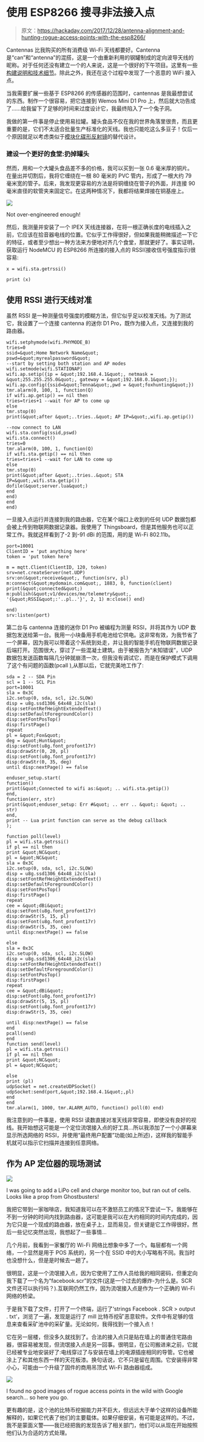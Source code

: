 # 使用 ESP8266 搜寻非法接入点

> 原文：<https://hackaday.com/2017/12/28/antenna-alignment-and-hunting-rogue-access-points-with-the-esp8266/>

Cantennas 比我购买的所有消费级 Wi-Fi 天线都要好。Cantenna 是“can”和“antenna”的混搭，这是一个由重新利用的钢罐制成的定向波导天线的昵称。对于任何还没有建立一个的人来说，这是一个很好的下午项目。这里有一些[构建说明和技术细节](http://jacobsalmela.com/2013/09/07/wi-fi-cantenna-2-4ghz-how-to-make-a-long-range-wi-fi-antenna)。除此之外，我还在这个过程中发现了一个恶意的 WiFi 接入点。

当我需要扩展一些基于 ESP8266 的传感器的范围时，cantennas 是我最想尝试的东西。制作一个很容易，把它连接到 Wemos Mini D1 Pro 上，然后就大功告成了……给我留下了足够的时间来过度设计它，我最终陷入了一个兔子洞。

我做的第一件事是停止使用易拉罐。罐头食品不仅在我的世界角落里很贵，而且更重要的是，它们不太适合批量生产标准化的天线。我也只能吃这么多豆子！仅后一个原因就足以考虑类似于[模块化碟形反射镜](http://hackaday.com/2017/01/30/increase-the-range-of-an-esp8266-with-duct-tape)的替代设计。

### 建设一个更好的食堂:扔掉罐头

然而，用和一个大罐头食品差不多的价格，我可以买到一张 0.6 毫米厚的铜片。在量出并切割后，我将它缠绕在一根 80 毫米的 PVC 管内，形成了一根大约 79 毫米宽的管子。后来，我发现更容易的方法是将铜缠绕在管子的外面，并连接 90 毫米直径的软管夹来固定它。在这两种情况下，我都将结果焊接在铜基座上。

![](img/13288bfd9c2611e1b0310e3ccbc67df3.png)

Not over-engineered enough!

然后，我测量并安装了一个 IPEX 天线连接器，在将一根正确长度的电线插入之前，它应该在拾音器电线的位置。它似乎工作得很好，但如果我能稍微描述一下它的特征，或者至少想出一种方法来方便地对齐几个食堂，那就更好了。事实证明，获取运行 NodeMCU 的 ESP8266 所连接的接入点的 RSSI(接收信号强度指示)很容易:

```
x = wifi.sta.getrssi()

print (x)
```

## 使用 RSSI 进行天线对准

虽然 RSSI 是一种测量信号强度的模糊方法，但它似乎足以校准天线。为了测试它，我设置了一个连接 cantenna 的迷你 D1 Pro，既作为接入点，又连接到我的路由器。

```
wifi.setphymode(wifi.PHYMODE_B)
tries=0
ssid=&quot;Home Network Name&quot;
pswd=&quot;myrealpassword&quot;
--start by setting both station and AP modes
wifi.setmode(wifi.STATIONAP)
wifi.ap.setip({ip = &quot;192.168.4.1&quot;, netmask = &quot;255.255.255.0&quot;, gateway = &quot;192.168.0.1&quot;});
wifi.ap.config({ssid=&quot;Tenna&quot;,pwd = &quot;foxhunting&quot;})
tmr.alarm(0, 100, 1, function(Q)
if wifi.ap.getip() == nil then
tries=tries+1 --wait for AP to come up
else
tmr.stop(0)
print(&quot;after &quot;..tries..&quot; AP IP=&quot;,wifi.ap.getip())

--now connect to LAN
wifi.sta.config(ssid,pswd)
wifi.sta.connect()
tries=0
tmr.alarm(0, 100, 1, function(Q)
if wifi.sta.getip() == nil then
tries=tries+1 --wait for LAN to come up
else
tmr.stop(0)
print(&quot;after &quot;..tries..&quot; STA IP=&quot;,wifi.sta.getip())
dofile(&quot;server.lua&quot;)
end
end)
end
end)
```

一旦接入点运行并连接到我的路由器，它在某个端口上收到的任何 UDP 数据包都会被上传到物联网数据记录器。我使用了 Thingsboard，但是其他服务也可以正常工作。我就这样看到了-2 到-91 dBi 的范围，用的是 Wi-Fi 802.11b。

```
port=10001
ClientID = 'put anything here'
token = 'put token here'

m = mqtt.Client(ClientID, 120, token)
srv=net.createServer(net.UDP)
srv:on(&quot;receive&quot;, function(srv, pl)
m:connect(&quot;mydomain.com&quot;, 1883, 0, function(client) print(&quot;connected&quot;) m:publish(&quot;v1/devices/me/telemetry&quot;, '{&quot;RSSI&quot;:'..pl..'}', 2, 1) m:close() end)

end)
srv:listen(port)
```

第二台与 cantenna 连接的迷你 D1 Pro 被编程为测量 RSSI，并将其作为 UDP 数据包发送给第一台。我用一小块备用手机电池给它供电。这非常有效，为我节省了一个屏幕，因为我可以带着这个系统到处走，并让我的智能手机在物联网数据记录后端打开。范围很大，穿过了一些混凝土建筑。由于被报告为“未知错误”，UDP 数据包发送函数每隔几分钟就崩溃一次，但我没有调试它，而是在保护模式下调用了这个有问题的函数(pcall ),从那以后，它就完美地工作了:

```
sda = 2 -- SDA Pin
scl = 1 -- SCL Pin
port=10001
sla = 0x3C
i2c.setup(0, sda, scl, i2c.SLOW)
disp = u8g.ssd1306_64x48_i2c(sla)
disp:setFontRefHeightExtendedText()
disp:setDefaultForegroundColor()
disp:setFontPosTop()
disp:firstPage()
repeat
pl = &quot;Fox&quot;
deg = &quot;Hunt&quot;
disp:setFont(u8g.font_profont17r)
disp:drawStr(0, 20, pl)
disp:setFont(u8g.font_profont17r)
disp:drawStr(0, 35, deg)
until disp:nextPage() == false

enduser_setup.start(
function()
print(&quot;Connected to wifi as:&quot; .. wifi.sta.getip())
end,
function(err, str)
print(&quot;enduser_setup: Err #&quot; .. err .. &quot;: &quot; .. str)
end,
print -- Lua print function can serve as the debug callback
);

function poll(level)
pl = wifi.sta.getrssi()
if pl == nil then
print &quot;NC&quot;
pl = &quot;NC&quot;
sla = 0x3C
i2c.setup(0, sda, scl, i2c.SLOW)
disp = u8g.ssd1306_64x48_i2c(sla)
disp:setFontRefHeightExtendedText()
disp:setDefaultForegroundColor()
disp:setFontPosTop()
disp:firstPage()
repeat
cee = &quot;dBi&quot;
disp:setFont(u8g.font_profont17r)
disp:drawStr(5, 15, pl)
disp:setFont(u8g.font_profont17r)
disp:drawStr(5, 35, cee)
until disp:nextPage() == false

else
sla = 0x3C
i2c.setup(0, sda, scl, i2c.SLOW)
disp = u8g.ssd1306_64x48_i2c(sla)
disp:setFontRefHeightExtendedText()
disp:setDefaultForegroundColor()
disp:setFontPosTop()
disp:firstPage()
repeat
cee = &quot;dBi&quot;
disp:setFont(u8g.font_profont17r)
disp:drawStr(5, 15, pl)
disp:setFont(u8g.font_profont17r)
disp:drawStr(5, 35, cee)

until disp:nextPage() == false
end
pcall(send)
end
function send(level)
pl = wifi.sta.getrssi()
if pl == nil then
print &quot;NC&quot;
pl = &quot;NC&quot;

else
print (pl)
udpSocket = net.createUDPSocket()
udpSocket:send(port,&quot;192.168.4.1&quot;,pl)
end
end
tmr.alarm(1, 1000, tmr.ALARM_AUTO, function() poll(0) end)
```

我注意到的一件事是，使用 RSSI 读数直接对准天线非常容易，即使没有良好的视线。我开始想这可能是一个定位流氓接入点的好工具…所以我添加了一个小屏幕来显示所选网络的 RSSI，并使用“最终用户配置”功能(如上所述)，这样我的智能手机就可以指示它扫描并连接到任意网络。

## 作为 AP 定位器的现场测试

![](img/196aa6d670cf5706988af51742275469.png)

I was going to add a LiPo cell and charge monitor too, but ran out of cells. Looks like a prop from Ghostbusters!

我把它带到一家咖啡店，我知道我可以在不激怒员工的情况下尝试一下。我能够在不到一分钟的时间内找到路由器，这可能是我可以在大约相同的时间内完成的，因为它只是一个现成的路由器，放在桌子上，显而易见，但关键是它工作得很好。然后一些记忆突然出现，我想起了一些事情…

几个月前，我看到一家餐厅的 Wi-Fi 网络比想象中多了一个。每层都有一个网络，一个显然是用于 POS 系统的，另一个在 SSID 中的大小写略有不同。我当时也没想什么，但是是时候去一趟了。

很明显，这是一个流氓接入点，因为它使用了工作人员给我的相同密码，但重定向我下载了一个名为“facebook.scr”的文件(这是一个过去的爆炸-为什么是。SCR 文件还可以执行吗？).互联网仍然工作，因为流氓接入点是作为一个正确的 Wi-Fi 网络的桥梁。

于是我下载了文件，打开了一个终端，运行了‘strings Facebook . SCR > output . txt’，浏览了一遍，发现是运行了 mill 比特币挖矿恶意软件。文件中有足够的信息来查看采矿池中的采矿量。无论如何，我得找到一个接入点！

它在另一层楼，但没多久就找到了。合法的接入点只是贴在墙上的普通住宅路由器，很容易被发现，但流氓接入点是另一回事。很明显，在公司搬进来之前，它就已经被专业地安装好了:电线穿过了与安装在墙上的电源插座相同的导管。它也被涂上了和其他东西一样的天花板漆。换句话说，它不只是留在周围。它安装得非常小心，可能由一个升级了固件的商用吊顶式 Wi-Fi 路由器组成。

![](img/d7a0b11d3ab190ad62ef0544307e8c4d.png)

I found no good images of rogue access points in the wild with Google search… so here you go.

更有趣的是，这个池的比特币挖掘能力并不巨大，但远远大于单个这样的设备所能解释的，如果它代表了他们的主要载体。如果仔细安装，有可能是这样的。不过，我不是蒙面义警——我已经把我的发现告诉了相关部门，他们可以从现在开始按照他们认为合适的方式处理。